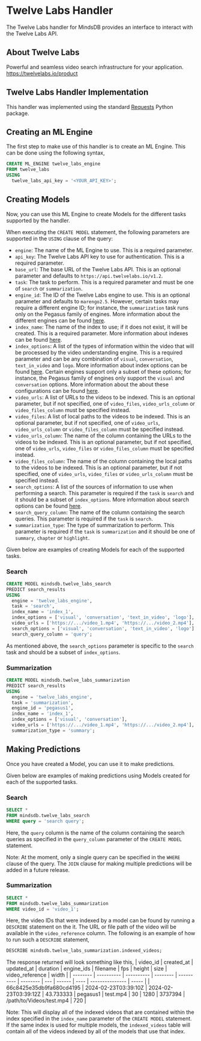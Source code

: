 # Twelve Labs Handler

The Twelve Labs handler for MindsDB provides an interface to interact with the Twelve Labs API.

## About Twelve Labs
Powerful and seamless video search infrastructure for your application. 
<br>
https://twelvelabs.io/product

## Twelve Labs Handler Implementation

This handler was implemented using the standard [Requests](https://github.com/psf/requests) Python package.

## Creating an ML Engine

The first step to make use of this handler is to create an ML Engine. This can be done using the following syntax,
```sql
CREATE ML_ENGINE twelve_labs_engine
FROM twelve_labs
USING
  twelve_labs_api_key = '<YOUR_API_KEY>';
```

## Creating Models

Now, you can use this ML Engine to create Models for the different tasks supported by the handler. 

When executing the `CREATE MODEL` statement, the following parameters are supported in the `USING` clause of the query:
- `engine`: The name of the ML Engine to use. This is a required parameter.
- `api_key`: The Twelve Labs API key to use for authentication. This is a required parameter.
- `base_url`: The base URL of the Twelve Labs API. This is an optional parameter and defaults to `https://api.twelvelabs.io/v1.2`. 
- `task`: The task to perform. This is a required parameter and must be one of `search` or `summarization`.
- `engine_id`: The ID of the Twelve Labs engine to use. This is an optional parameter and defaults to `marengo2.5`. However, certain tasks may require a different engine ID; for instance, the `summarization` task runs only on the Pegasus family of engines. More information about the different engines can be found [here](https://docs.twelvelabs.io/v1.2/docs/engine-options).
- `index_name`: The name of the index to use; if it does not exist, it will be created. This is a required parameter. More information about indexes can be found [here](https://docs.twelvelabs.io/docs/create-indexes).
- `index_options`: A list of the types of information within the video that will be processed by the video understanding engine. This is a required parameter and can be any combination of `visual`, `conversation`, `text_in_video` and `logo`. More information about index options can be found [here](https://docs.twelvelabs.io/docs/indexing-options). Certain engines support only a subset of these options; for instance, the Pegasus family of engines only support the `visual` and `conversation` options. More information about the about these configurations can be found [here](https://docs.twelvelabs.io/v1.2/docs/create-indexes).
- `video_urls`: A list of URLs to the videos to be indexed. This is an optional parameter, but if not specified, one of `video_files`, `video_urls_column` or `video_files_column` must be specified instead.
- `video_files`: A list of local paths to the videos to be indexed. This is an optional parameter, but if not specified, one of `video_urls`, `video_urls_column` or `video_files_column` must be specified instead.
- `video_urls_column`: The name of the column containing the URLs to the videos to be indexed. This is an optional parameter, but if not specified, one of `video_urls`, `video_files` or `video_files_column` must be specified instead.
- `video_files_column`: The name of the column containing the local paths to the videos to be indexed. This is an optional parameter, but if not specified, one of `video_urls`, `video_files` or `video_urls_column` must be specified instead.
- `search_options`: A list of the sources of information to use when performing a search. This parameter is required if the `task` is `search` and it should be a subset of `index_options`. More information about search options can be found [here](https://docs.twelvelabs.io/docs/search-options).
- `search_query_column`: The name of the column containing the search queries. This parameter is required if the `task` is `search`.
- `summarization_type`: The type of summarization to perform. This parameter is required if the `task` is `summarization` and it should be one of `summary`, `chapter` or `highlight`.

Given below are examples of creating Models for each of the supported tasks.

### Search
```sql
CREATE MODEL mindsdb.twelve_labs_search
PREDICT search_results
USING
  engine = 'twelve_labs_engine',
  task = 'search',
  index_name = 'index_1',
  index_options = ['visual', 'conversation', 'text_in_video', 'logo'],
  video_urls = ['https://.../video_1.mp4', 'https://.../video_2.mp4'],
  search_options = ['visual', 'conversation', 'text_in_video', 'logo']
  search_query_column = 'query';
```

As mentioned above, the `search_options` parameter is specific to the `search` task and should be a subset of `index_options`.

### Summarization
```sql
CREATE MODEL mindsdb.twelve_labs_summarization
PREDICT search_results
USING
  engine = 'twelve_labs_engine',
  task = 'summarization',
  engine_id = 'pegasus1',
  index_name = 'index_1',
  index_options = ['visual', 'conversation'],
  video_urls = ['https://.../video_1.mp4', 'https://.../video_2.mp4'],
  summarization_type = 'summary';
```

## Making Predictions

Once you have created a Model, you can use it to make predictions. 

Given below are examples of making predictions using Models created for each of the supported tasks.

### Search
```sql
SELECT *
FROM mindsdb.twelve_labs_search
WHERE query = 'search query';
```

Here, the `query` column is the name of the column containing the search queries as specified in the `query_column` parameter of the `CREATE MODEL` statement.

Note: At the moment, only a single query can be specified in the `WHERE` clause of the query. The `JOIN` clause for making multiple predictions will be added in a future release.

### Summarization
```sql
SELECT *
FROM mindsdb.twelve_labs_summarization
WHERE video_id = 'video_1';
```

Here, the video IDs that were indexed by a model can be found by running a `DESCRIBE` statement on the it. The URL or file path of the video will be available in the `video_reference` column. The following is an example of how to run such a `DESCRIBE` statement,
```sql
DESCRIBE mindsdb.twelve_labs_summarization.indexed_videos;
```

The response returned will look something like this,
| video_id | created_at | updated_at | duration | engine_ids | filename | fps | height | size | video_reference | width |
| -------- | ---------- | ---------- | -------- | ---------- | -------- | --- | ------ | ---- | --------------- | ----- |
| 66c8425e35db9fa680cd4195 | 2024-02-23T03:39:10Z | 2024-02-23T03:39:12Z | 43.733333 | pegasus1 | test.mp4 | 30 | 1280 | 3737394 | /path/to/Videos/test.mp4 | 720 |

Note: This will display all of the indexed videos that are contained within the index specified in the `index_name` parameter of the `CREATE MODEL` statement. If the same index is used for multiple models, the `indexed_videos` table will contain all of the videos indexed by all of the models that use that index.